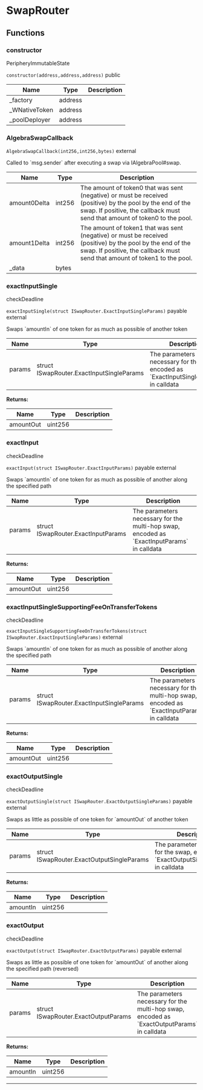 

# SwapRouter




## Functions
### constructor

PeripheryImmutableState

`constructor(address,address,address)`  public





| Name | Type | Description |
| ---- | ---- | ----------- |
| _factory | address |  |
| _WNativeToken | address |  |
| _poolDeployer | address |  |


### AlgebraSwapCallback


`AlgebraSwapCallback(int256,int256,bytes)`  external

Called to &#x60;msg.sender&#x60; after executing a swap via IAlgebraPool#swap.



| Name | Type | Description |
| ---- | ---- | ----------- |
| amount0Delta | int256 | The amount of token0 that was sent (negative) or must be received (positive) by the pool by the end of the swap. If positive, the callback must send that amount of token0 to the pool. |
| amount1Delta | int256 | The amount of token1 that was sent (negative) or must be received (positive) by the pool by the end of the swap. If positive, the callback must send that amount of token1 to the pool. |
| _data | bytes |  |


### exactInputSingle

checkDeadline

`exactInputSingle(struct ISwapRouter.ExactInputSingleParams)` payable external

Swaps &#x60;amountIn&#x60; of one token for as much as possible of another token



| Name | Type | Description |
| ---- | ---- | ----------- |
| params | struct ISwapRouter.ExactInputSingleParams | The parameters necessary for the swap, encoded as &#x60;ExactInputSingleParams&#x60; in calldata |

**Returns:**

| Name | Type | Description |
| ---- | ---- | ----------- |
| amountOut | uint256 |  |

### exactInput

checkDeadline

`exactInput(struct ISwapRouter.ExactInputParams)` payable external

Swaps &#x60;amountIn&#x60; of one token for as much as possible of another along the specified path



| Name | Type | Description |
| ---- | ---- | ----------- |
| params | struct ISwapRouter.ExactInputParams | The parameters necessary for the multi-hop swap, encoded as &#x60;ExactInputParams&#x60; in calldata |

**Returns:**

| Name | Type | Description |
| ---- | ---- | ----------- |
| amountOut | uint256 |  |

### exactInputSingleSupportingFeeOnTransferTokens

checkDeadline

`exactInputSingleSupportingFeeOnTransferTokens(struct ISwapRouter.ExactInputSingleParams)`  external

Swaps &#x60;amountIn&#x60; of one token for as much as possible of another along the specified path



| Name | Type | Description |
| ---- | ---- | ----------- |
| params | struct ISwapRouter.ExactInputSingleParams | The parameters necessary for the multi-hop swap, encoded as &#x60;ExactInputParams&#x60; in calldata |

**Returns:**

| Name | Type | Description |
| ---- | ---- | ----------- |
| amountOut | uint256 |  |

### exactOutputSingle

checkDeadline

`exactOutputSingle(struct ISwapRouter.ExactOutputSingleParams)` payable external

Swaps as little as possible of one token for &#x60;amountOut&#x60; of another token



| Name | Type | Description |
| ---- | ---- | ----------- |
| params | struct ISwapRouter.ExactOutputSingleParams | The parameters necessary for the swap, encoded as &#x60;ExactOutputSingleParams&#x60; in calldata |

**Returns:**

| Name | Type | Description |
| ---- | ---- | ----------- |
| amountIn | uint256 |  |

### exactOutput

checkDeadline

`exactOutput(struct ISwapRouter.ExactOutputParams)` payable external

Swaps as little as possible of one token for &#x60;amountOut&#x60; of another along the specified path (reversed)



| Name | Type | Description |
| ---- | ---- | ----------- |
| params | struct ISwapRouter.ExactOutputParams | The parameters necessary for the multi-hop swap, encoded as &#x60;ExactOutputParams&#x60; in calldata |

**Returns:**

| Name | Type | Description |
| ---- | ---- | ----------- |
| amountIn | uint256 |  |



---


